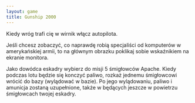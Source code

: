 ```yaml
---
layout: game
title: Gunship 2000
---
```


Kiedy wróg trafi cię w wirnik włącz autopilota.

Jeśli chcesz zobaczyć, co naprawdę robią specjaliści od komputerów
w amerykańskiej armii, to na głównym obrazku poklikaj sobie 
wskaźnikiem na 
ekranie monitora.

Jako dowódca eskadry wybierz do misji 5 śmigłowców Apache. Kiedy 
podczas lotu będzie się konczyć paliwo, rozkaż jednemu 
śmigłowcowi wrócić 
do bazy (wylądować w bazie). Po jego wylądowaniu, paliwo i 
amunicja 
zostaną uzupełnione, także w będących jeszcze w powietrzu 
śmigłowcach 
twojej eskadry.
